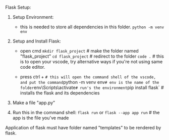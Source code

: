 Flask Setup:

1. Setup Environment:

   - this is needed to store all dependencies in this folder.
     `python -m venv env`

2. Setup and Install Flask:

   - open cmd
     `mkdir flask_project` # make the folder named "flask_project"
     `cd flask_project` # redirect to the folder
     `code .` # this is to open your vscode, try alternative ways if you're not using same code editor.

   - press ctrl + `# this will open the command shell of the vscode, and put the command`python -m venv env`# env is the name of the folder`env\Scripts\activate`# run's the environment`pip install flask` # installs the flask and its dependencies

3. Make a file "app.py"
4. Run this in the command shell:
   `flask run` or `flask --app app run` # the app is the file you've made

Application of flask must have folder named "templates" to be rendered by flask.
